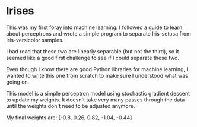 # Irises

This was my first foray into machine learning.  I followed a guide to learn about perceptrons and wrote a simple program to separate Iris-setosa from Iris-versicolor samples.

I had read that these two are linearly separable (but not the third), so it seemed like a good first challenge to see if I could separate these two.

Even though I know there are good Python libraries for machine learning, I wanted to write this one from scratch to make sure I understood what was going on.

This model is a simple perceptron model using stochastic gradient descent to update my weights.  It doesn't take very many passes through the data until the weights don't need to be adjusted anymore.

My final weights are:
[-0.8, 0.26, 0.82, -1.04, -0.44]
